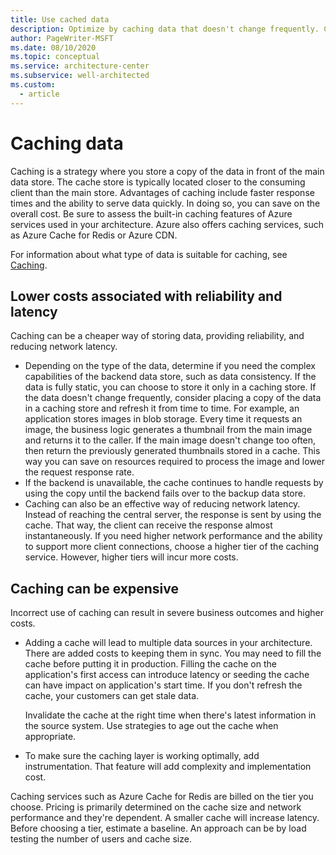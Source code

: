 ```yaml
---
title: Use cached data
description: Optimize by caching data that doesn't change frequently. Caching can result in faster response times.
author: PageWriter-MSFT
ms.date: 08/10/2020
ms.topic: conceptual
ms.service: architecture-center
ms.subservice: well-architected
ms.custom:
  - article
---
```


# Caching data

Caching is a strategy where you store a copy of the data in front of the main data store. The cache store is typically located closer to the consuming client than the main store. Advantages of caching include faster response times and the ability to serve data quickly. In doing so, you can save on the overall cost. Be sure to assess the built-in caching features of Azure services used in your architecture. Azure also offers caching services, such as Azure Cache for Redis or Azure CDN.

For information about what type of data is suitable for caching, see [Caching](../best-practices/caching.md).

## Lower costs associated with reliability and latency

Caching can be a cheaper way of storing data, providing reliability, and reducing network latency.

- Depending on the type of the data, determine if you need the complex capabilities of the backend data store, such as data consistency. If the data is fully static, you can choose to store it only in a caching store. If the data doesn't change frequently, consider placing a copy of the data in a caching store and refresh it from time to time. For example, an application stores images in blob storage. Every time it requests an image, the business logic generates a thumbnail from the main image and returns it to the caller. If the main image doesn't change too often, then return the previously generated thumbnails stored in a cache. This way you can save on resources required to process the image and lower the request response rate.
- If the backend is unavailable, the cache continues to handle requests by using the copy until the backend fails over to the backup data store.
- Caching can also be an effective way of reducing network latency. Instead of reaching the central server, the response is sent by using the cache. That way, the client can receive the response almost instantaneously. If you need higher network performance and the ability to support more client connections, choose a higher tier of the caching service. However, higher tiers will incur more costs.

## Caching can be expensive

Incorrect use of caching can result in severe business outcomes and higher costs.

- Adding a cache will lead to multiple data sources in your architecture. There are added costs to keeping them in sync. You may need to fill the cache before putting it in production. Filling the cache on the application's first access can introduce latency or seeding the cache can have impact on application's start time. If you don't refresh the cache, your customers can get stale data.

    Invalidate the cache at the right time when there's latest information in the source system. Use strategies to age out the cache when appropriate.

- To make sure the caching layer is working optimally, add instrumentation. That feature will add complexity and implementation cost.

Caching services such as Azure Cache for Redis are billed on the tier you choose. Pricing is primarily determined on the cache size and network performance and they're dependent. A smaller cache will increase latency. Before choosing a tier, estimate a baseline. An approach can be by load testing the number of users and cache size.
